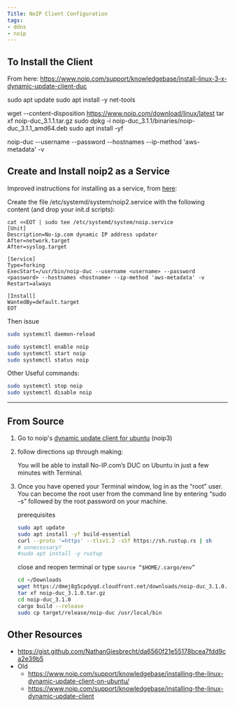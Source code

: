```yaml
---
Title: NoIP Client Configuration
tags:
- ddns
- noip
---
```


## To  Install the Client

From here: <https://www.noip.com/support/knowledgebase/install-linux-3-x-dynamic-update-client-duc>

sudo apt update
sudo apt install -y net-tools

wget --content-disposition <https://www.noip.com/download/linux/latest>
tar xf noip-duc_3.1.1.tar.gz
sudo dpkg -i noip-duc_3.1.1/binaries/noip-duc_3.1.1_amd64.deb
sudo apt install -yf

noip-duc --username <username> --password <password> --hostnames <hostname> --ip-method 'aws-metadata' -v

## Create and Install noip2 as a Service

Improved instructions for installing as a service, from [here](https://askubuntu.com/questions/1089704/cant-get-service-noip2-to-start-on-boot):

Create the file /etc/systemd/system/noip2.service with the following content (and drop your init.d scripts):

```
cat <<EOT | sudo tee /etc/systemd/system/noip.service
[Unit]
Description=No-ip.com dynamic IP address updater
After=network.target
After=syslog.target

[Service]
Type=forking
ExecStart=/usr/bin/noip-duc --username <username> --password <password> --hostnames <hostname> --ip-method 'aws-metadata' -v
Restart=always

[Install]
WantedBy=default.target
EOT
```

Then issue

```bash
sudo systemctl daemon-reload
```

```bash
sudo systemctl enable noip
sudo systemctl start noip
sudo systemctl status noip
```

Other Useful commands:

```bash
sudo systemctl stop noip
sudo systemctl disable noip
```

-----

## From Source

1. Go to noip's [dynamic update client for ubuntu](https://www.noip.com/support/knowledgebase/install-linux-3-x-dynamic-update-client-duc#install_from_source) (noip3)
1. follow directions up through making:

    You will be able to install No-IP.com’s DUC on Ubuntu in just a few minutes with Terminal.

1. Once you have opened your Terminal window, log in as the “root” user. You can become the root user from the command line by entering “sudo -s” followed by the root password on your machine.

    prerequisites

    ```bash
    sudo apt update
    sudo apt install -yf build-essential
    curl --proto '=https' --tlsv1.2 -sSf https://sh.rustup.rs | sh
    # unnecessary?
    #sudo apt install -y rustup
    ```

    close and reopen terminal or type ```source “$HOME/.cargo/env”```

    ```bash
    cd ~/Downloads
    wget https://dmej8g5cpdyqd.cloudfront.net/downloads/noip-duc_3.1.0.tar.gz
    tar xf noip-duc_3.1.0.tar.gz
    cd noip-duc_3.1.0
    cargo build --release
    sudo cp target/release/noip-duc /usr/local/bin
    ```

## Other Resources

* <https://gist.github.com/NathanGiesbrecht/da6560f21e55178bcea7fdd9ca2e39b5>
* Old
    * <https://www.noip.com/support/knowledgebase/installing-the-linux-dynamic-update-client-on-ubuntu/>
    * <https://www.noip.com/support/knowledgebase/installing-the-linux-dynamic-update-client>
